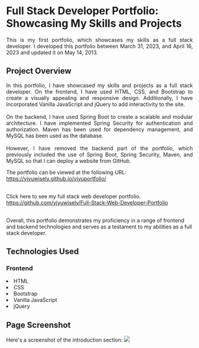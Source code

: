<h1>Full Stack Developer Portfolio: Showcasing My Skills and Projects</h1>
<p align="justify">This is my first portfolio, which showcases my skills as a full stack developer. 
I developed this portfolio between March 31, 2023, and April 16, 2023 and updated it on May 14, 2013.</p>

<h2>Project Overview</h2>
<p align="justify">In this portfolio, I have showcased my skills and projects as a full stack developer. 
On the frontend, I have used HTML, CSS, and Bootstrap to create a visually appealing and responsive design. 
Additionally, I have incorporated Vanilla JavaScript and jQuery to add interactivity to the site.
<br><br>
On the backend, I have used Spring Boot to create a scalable and modular architecture. 
I have implemented Spring Security for authentication and authorization. Maven has been used for dependency management, and MySQL has been used as the database.
<br><br>
However, I have removed the backend part of the portfolio, which previously included the use of Spring Boot, Spring Security, Maven, and MySQL so that I can deploy a website from GitHub.
  
The portfolio can be viewed at the following URL: <br>
https://yjyuwisely.github.io/yjyuportfolio/<br><br>
  
Click here to see my full stack web developer portfolio.<br>
https://github.com/yjyuwisely/Full-Stack-Web-Developer-Portfolio <br><br>
  
  
Overall, this portfolio demonstrates my proficiency in a range of frontend and backend technologies 
and serves as a testament to my abilities as a full stack developer.</p>

<h2>Technologies Used</h2>
<h3>Frontend</h3>
<li>HTML</li>
<li>CSS</li>
<li>Bootstrap</li>
<li>Vanilla JavaScript</li>
<li>jQuery</li>

<h2>Page Screenshot</h2>
Here's a screenshot of the introduction section:
<img src="https://github.com/yjyuwisely/yjyuportfolio/assets/124529023/2ad73329-fd61-4118-8db3-010d8296d1a7">
